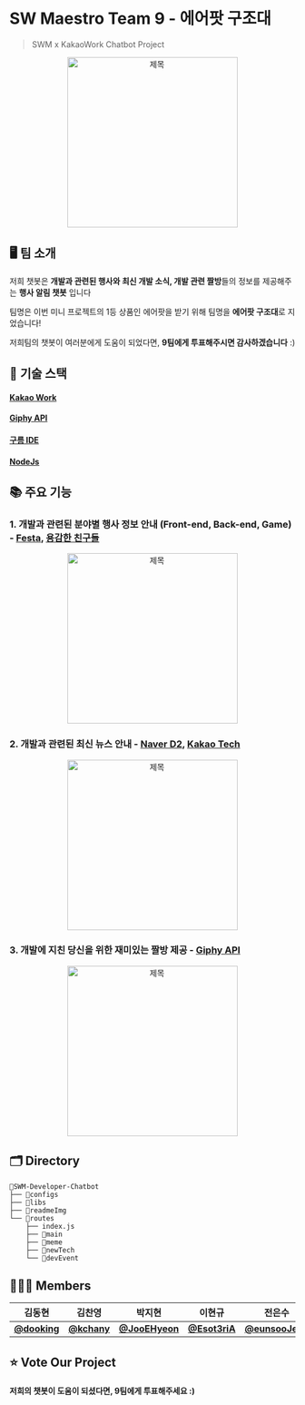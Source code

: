 <!-- @format -->
# SW Maestro Team 9 - 에어팟 구조대
> SWM x KakaoWork Chatbot Project  

<p align="center">
<img width="300px" src="https://user-images.githubusercontent.com/60457112/116594401-2142a300-a95d-11eb-9539-d18719f0c38a.jpg" title="제목" />
</p>

## 🖥 팀 소개
저희 챗봇은 **개발과 관련된 행사와 최신 개발 소식, 개발 관련 짤방**들의 정보를 제공해주는 **행사 알림 챗봇** 입니다

팀명은 이번 미니 프로젝트의 1등 상품인 에어팟을 받기 위해 팀명을 **에어팟 구조대**로 지었습니다!

저희팀의 챗봇이 여러분에게 도움이 되었다면, **9팀에게 투표해주시면 감사하겠습니다** :)

## 🔗 기술 스택
#### [Kakao Work](https://www.kakaowork.com/)
#### [Giphy API](https://developers.giphy.com/)
#### [구름 IDE](https://ide.goorm.io/)
#### [NodeJs](https://nodejs.org/ko/)

## 📚 주요 기능

### 1. 개발과 관련된 분야별 행사 정보 안내 (Front-end, Back-end, Game) - [Festa](https://festa.io/), [용감한 친구들](https://github.com/brave-people/Dev-Event)
<p align="center">
<img width="300px" src="https://user-images.githubusercontent.com/60457112/116594413-23a4fd00-a95d-11eb-9cad-91728d754f34.jpg" title="제목" />
</p>

### 2. 개발과 관련된 최신 뉴스 안내 - [Naver D2](https://d2.naver.com/home), [Kakao Tech](https://tech.kakao.com/)
<p align="center">
<img width="300px" src="https://user-images.githubusercontent.com/60457112/116594408-230c6680-a95d-11eb-9b16-ef7d118662eb.jpg" title="제목" />
</p>

### 3. 개발에 지친 당신을 위한 재미있는 짤방 제공 - [Giphy API](https://developers.giphy.com/)
<p align="center">
<img width="300px" src="https://user-images.githubusercontent.com/60457112/116594405-2273d000-a95d-11eb-918b-7c07280b76c6.jpg" title="제목" />
</p>

## 🗂 Directory
```
📁SWM-Developer-Chatbot  
├── 📁configs
├── 📁libs  
├── 📁readmeImg
└── 📁routes 
    ├── index.js 
    ├── 📁main
    ├── 📁meme
    ├── 📁newTech
    └── 📁devEvent
```


## 👩🏻‍💻 Members
| 김동현 | 김찬영 | 박지현 | 이현규 | 전은수 | 황재현 |
| :--:| :--:|  :--:  | :--:| :--:|  :--:  |
| [**@dooking**](https://github.com/dooking) |  [**@kchany**](https://github.com/kchany) | [**@JooEHyeon**](https://github.com/JooEHyeon) | [**@Esot3riA**](https://github.com/Esot3riA) | [**@eunsooJeon**](https://github.com/eunsooJeon) | [**@hd1534**](https://github.com/hd1534)


## ⭐ Vote Our Project
#### 저희의 챗봇이 도움이 되셨다면, 9팀에게 투표해주세요 :)
